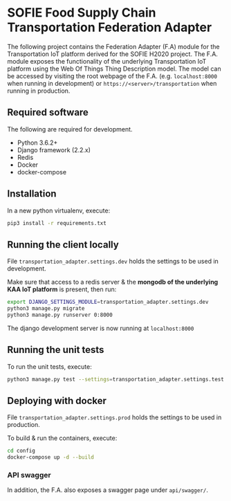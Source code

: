 # SOFIE Food Supply Chain Transportation Federation Adapter

The following project contains the Federation Adapter (F.A) module for the Transportation IoT platform derived for the SOFIE H2020 project.
The F.A. module exposes the functionality of the underlying Transportation IoT platform using the Web Of Things Thing Description model.
The model can be accessed by visiting the root webpage of the F.A. (e.g. ```localhost:8000``` when running in development) or ```https://<server>/transportation``` when running in production.


## Required software

The following are required for development.

*   Python 3.6.2+
*   Django framework (2.2.x)
*   Redis
*   Docker
*   docker-compose

## Installation

In a new python virtualenv, execute:

```bash
pip3 install -r requirements.txt
```

## Running the client locally

File ```transportation_adapter.settings.dev``` holds the settings to be used in development.

Make sure that access to a redis server & the **mongodb of the underlying KAA IoT platform** is present, then run:

```bash
export DJANGO_SETTINGS_MODULE=transportation_adapter.settings.dev
python3 manage.py migrate
python3 manage.py runserver 0:8000
```

The django development server is now running at ```localhost:8000```

## Running the unit tests

To run the unit tests, execute:

```bash
python3 manage.py test --settings=transportation_adapter.settings.test
```

## Deploying with docker

File ```transportation_adapter.settings.prod``` holds the settings to be used in production.

To build & run the containers, execute:

```bash
cd config
docker-compose up -d --build
```

### API swagger

In addition, the F.A. also exposes a swagger page under ```api/swagger/```.
